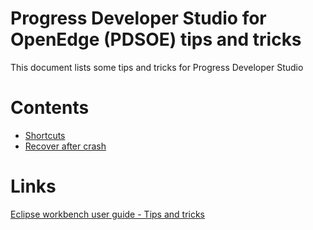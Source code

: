 # Progress Developer Studio for OpenEdge (PDSOE) tips and tricks
This document lists some tips and tricks for Progress Developer Studio

# Contents
- [Shortcuts](shortcuts.md "Shortcuts")
- [Recover after crash](recovery.md "Recovery")

# Links

[Eclipse workbench user guide - Tips and tricks](https://help.eclipse.org/2019-12/index.jsp?topic=%2Forg.eclipse.platform.doc.user%2Ftips%2Fplatform_tips.html&cp%3D0_5)

